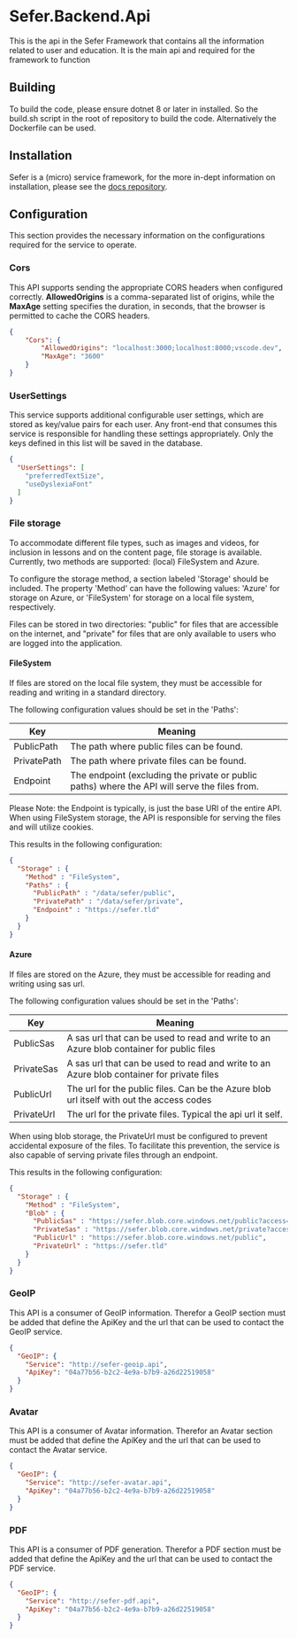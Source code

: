 # Sefer.Backend.Api
This is the api in the Sefer Framework that contains all the information related to user and education.
It is the main api and required for the framework to function

## Building
To build the code, please ensure dotnet 8 or later in installed. So the build.sh script in the root of repository
to build the code. Alternatively the Dockerfile can be used.

## Installation
Sefer is a (micro) service framework, for the more in-dept information on installation, please see the 
[docs repository](https://github.com/martin-hillford/sefer-docs). 

## Configuration
This section provides the necessary information on the configurations required for the service to operate.

### Cors
This API supports sending the appropriate CORS headers when configured correctly. **AllowedOrigins** is a 
comma-separated list of origins, while the **MaxAge** setting specifies the duration, in seconds, that the 
browser is permitted to cache the CORS headers.

```json
{
    "Cors": {
        "AllowedOrigins": "localhost:3000;localhost:8000;vscode.dev",
        "MaxAge": "3600"
    }
}
```

### UserSettings
This service supports additional configurable user settings, which are stored as key/value pairs for each user. 
Any front-end that consumes this service is responsible for handling these settings appropriately. 
Only the keys defined in this list will be saved in the database.

```json
{
  "UserSettings": [
    "preferredTextSize",
    "useDyslexiaFont"
  ]
}
```

### File storage
To accommodate different file types, such as images and videos, for inclusion in lessons and on the content page,
file storage is available. Currently, two methods are supported: (local) FileSystem and Azure.

To configure the storage method, a section labeled 'Storage' should be included. The property 'Method' can have the
following values: 'Azure' for storage on Azure, or 'FileSystem' for storage on a local file system, respectively.

Files can be stored in two directories: "public" for files that are accessible on the internet, and "private" for files
that are only available to users who are logged into the application.

#### FileSystem
If files are stored on the local file system, they must be accessible for reading and writing in a standard directory.

The following configuration values should be set in the 'Paths':

| Key         | Meaning                                                                                       |
|-------------|-----------------------------------------------------------------------------------------------|
| PublicPath  | The path where public files can be found.                                                     |
| PrivatePath | The path where private files can be found.                                                    |
| Endpoint    | The endpoint (excluding the private or public paths) where the API will serve the files from. |

Please Note: the Endpoint is typically, is just the base URI of the entire API. When using FileSystem storage, 
the API is responsible for serving the files and will utilize cookies.

This results in the following configuration:

```json
{
  "Storage" : {
    "Method" : "FileSystem",
    "Paths" : {
      "PublicPath" : "/data/sefer/public",
      "PrivatePath" : "/data/sefer/private",
      "Endpoint" : "https://sefer.tld"
    }
  }
}
```

#### Azure
If files are stored on the Azure, they must be accessible for reading and writing using sas url. 

The following configuration values should be set in the 'Paths':

| Key        | Meaning                                                                                   |
|------------|-------------------------------------------------------------------------------------------|
| PublicSas  | A sas url that can be used to read and write to an Azure blob container for public files  |
| PrivateSas | A sas url that can be used to read and write to an Azure blob container for private files |
| PublicUrl  | The url for the public files. Can be the Azure blob url itself with out the access codes  |
| PrivateUrl | The url for the private files. Typical the api url it self.                               |

When using blob storage, the PrivateUrl must be configured to prevent accidental exposure of the files.
To facilitate this prevention, the service is also capable of serving private files through an endpoint.

This results in the following configuration:

```json
{
  "Storage" : {
    "Method" : "FileSystem",
    "Blob" : {
      "PublicSas" : "https://sefer.blob.core.windows.net/public?access=read+write",
      "PrivateSas" : "https://sefer.blob.core.windows.net/private?access=read+write",
      "PublicUrl" : "https://sefer.blob.core.windows.net/public",
      "PrivateUrl" : "https://sefer.tld"
    }
  }
}
```

### GeoIP
This API is a consumer of GeoIP information. Therefor a GeoIP section must be added that define the ApiKey and the url 
that can be used to contact the GeoIP service. 

```json
{
  "GeoIP": {
    "Service": "http://sefer-geoip.api",
    "ApiKey": "04a77b56-b2c2-4e9a-b7b9-a26d22519058"
  }
}
```

### Avatar
This API is a consumer of Avatar information. Therefor an Avatar section must be added that define the ApiKey and the url
that can be used to contact the Avatar service.

```json
{
  "GeoIP": {
    "Service": "http://sefer-avatar.api",
    "ApiKey": "04a77b56-b2c2-4e9a-b7b9-a26d22519058"
  }
}
```

### PDF
This API is a consumer of PDF generation. Therefor a PDF section must be added that define the ApiKey and the url
that can be used to contact the PDF service.

```json
{
  "GeoIP": {
    "Service": "http://sefer-pdf.api",
    "ApiKey": "04a77b56-b2c2-4e9a-b7b9-a26d22519058"
  }
}
```